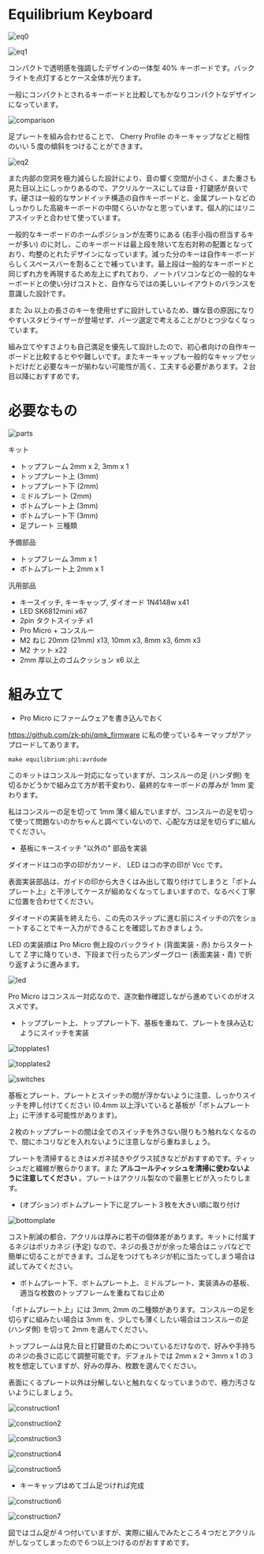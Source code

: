 # Equilibrium Keyboard

![eq0](images/eq0.jpeg)

![eq1](images/eq1.jpeg)

コンパクトで透明感を強調したデザインの一体型 40% キーボードです。バックライトを点灯するとケース全体が光ります。

一般にコンパクトとされるキーボードと比較してもかなりコンパクトなデザインになっています。

![comparison](images/comparison.jpg)

足プレートを組み合わせることで、 Cherry Profile のキーキャップなどと相性のいい 5 度の傾斜をつけることができます。

![eq2](images/eq2.png)

また内部の空洞を極力減らした設計により、音の響く空間が小さく、また重さも見た目以上にしっかりあるので、アクリルケースにしては音・打鍵感が良いです。硬さは一般的なサンドイッチ構造の自作キーボードと、金属プレートなどのしっかりした高級キーボードの中間くらいかなと思っています。個人的にはリニアスイッチと合わせて使っています。

一般的なキーボードのホームポジションが左寄りにある (右手小指の担当するキーが多い) のに対し、このキーボードは最上段を除いて左右対称の配置となっており、均整のとれたデザインになっています。減った分のキーは自作キーボードらしくスペースバーを割ることで補っています。最上段は一般的なキーボードと同じずれ方を再現するため左上にずれており、ノートパソコンなどの一般的なキーボードとの使い分けコストと、自作ならではの美しいレイアウトのバランスを意識した設計です。

また 2u 以上の長さのキーを使用せずに設計しているため、嫌な音の原因になりやすいスタビライザーが登場せず、パーツ選定で考えることがひとつ少なくなっています。

組み立てやすさよりも自己満足を優先して設計したので、初心者向けの自作キーボードと比較するとやや難しいです。またキーキャップも一般的なキャップセットだけだと必要なキーが揃わない可能性が高く、工夫する必要があります。２台目以降におすすめです。

# 必要なもの

![parts](images/parts.png)

キット
- トップフレーム 2mm x 2, 3mm x 1
- トッププレート上 (3mm)
- トッププレート下 (2mm)
- ミドルプレート (2mm)
- ボトムプレート上 (3mm)
- ボトムプレート下 (3mm)
- 足プレート 三種類

予備部品
- トップフレーム 3mm x 1
- ボトムプレート上 2mm x 1

汎用部品
- キースイッチ, キーキャップ, ダイオード 1N4148w x41
- LED SK6812mini x67
- 2pin タクトスイッチ x1
- Pro Micro + コンスルー
- M2 ねじ 20mm (21mm) x13, 10mm x3, 8mm x3, 6mm x3
- M2 ナット x22
- 2mm 厚以上のゴムクッション x6 以上

# 組み立て

- Pro Micro にファームウェアを書き込んでおく

https://github.com/zk-phi/qmk_firmware に私の使っているキーマップがアップロードしてあります。

```terminal
make equilibrium:phi:avrdude
```

このキットはコンスルー対応になっていますが、コンスルーの足 (ハンダ側) を切るかどうかで組み立て方が若干変わり、最終的なキーボードの厚みが 1mm 変わります。

私はコンスルーの足を切って 1mm 薄く組んでいますが、コンスルーの足を切って使って問題ないのかちゃんと調べていないので、心配な方は足を切らずに組んでください。

- 基板にキースイッチ "以外の" 部品を実装

ダイオードはコの字の印がカソード、 LED はコの字の印が Vcc です。

表面実装部品は、ガイドの印から大きくはみ出して取り付けてしまうと「ボトムプレート上」と干渉してケースが組めなくなってしまいますので、なるべく丁寧に位置を合わせてください。

ダイオードの実装を終えたら、この先のステップに進む前にスイッチの穴をショートすることでキー入力ができることを確認しておきましょう。

LED の実装順は Pro Micro 側上段のバックライト (背面実装・赤) からスタートして Z 字に降りていき、下段まで行ったらアンダーグロー (表面実装・青) で折り返すように進みます。

![led](images/led.png)

Pro Micro はコンスルー対応なので、逐次動作確認しながら進めていくのがオススメです。

- トッププレート上、トッププレート下、基板を重ねて、プレートを挟み込むようにスイッチを実装

![topplates1](images/topplates1.png)

![topplates2](images/topplates2.png)

![switches](images/switches.png)

基板とプレート、プレートとスイッチの間が浮かないように注意、しっかりスイッチを押し付けてください (0.4mm 以上浮いていると基板が「ボトムプレート上」に干渉する可能性があります)。

２枚のトッププレートの間は全てのスイッチを外さない限りもう触れなくなるので、間にホコリなどを入れないように注意しながら重ねましょう。

プレートを清掃するときはメガネ拭きやグラス拭きなどがおすすめです。ティッシュだと繊維が散らかります。また **アルコールティッシュを清掃に使わないように注意してください** 。プレートはアクリル製なので最悪ヒビが入ったりします。

- (オプション) ボトムプレート下に足プレート３枚を大きい順に取り付け

![bottomplate](images/bottomplate.png)

コスト削減の都合、アクリルは厚みに若干の個体差があります。キットに付属するネジはポリカネジ (予定) なので、ネジの長さがが余った場合はニッパなどで簡単に切ることができます。ゴム足をつけてもネジが机に当たってしまう場合は試してみてください。

- ボトムプレート下、ボトムプレート上、ミドルプレート、実装済みの基板、適当な枚数のトップフレームを重ねてねじ止め

「ボトムプレート上」には 3mm, 2mm の二種類があります。コンスルーの足を切らずに組みたい場合は 3mm を、少しでも薄くしたい場合はコンスルーの足 (ハンダ側) を切って 2mm を選んでください。

トップフレームは見た目と打鍵音のためについているだけなので、好みや手持ちのネジの長さに応じて調整可能です。デフォルトでは 2mm x 2 + 3mm x 1 の３枚を想定していますが、好みの厚み、枚数を選んでください。

表面にくるプレート以外は分解しないと触れなくなっていまうので、極力汚さないようにしましょう。

![construction1](images/construction1.png)

![construction2](images/construction2.png)

![construction3](images/construction3.png)

![construction4](images/construction4.png)

![construction5](images/construction5.png)

- キーキャップはめてゴム足つければ完成

![construction6](images/construction6.png)

![construction7](images/construction7.png)

図ではゴム足が４つ付いていますが、実際に組んでみたところ４つだとアクリルがしなってしまったので６つ以上つけるのがおすすめです。
